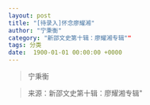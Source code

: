 ```yaml
---
layout: post
title: "[待录入]怀念廖耀湘"
author: "宁秉衡"
category: "新邵文史第十辑：廖耀湘专辑""
tags: 分类
date:  1900-01-01 00:00:00 +0000
---
```

> 宁秉衡



> 来源：新邵文史第十辑：廖耀湘专辑"